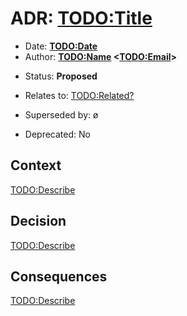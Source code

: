 # ADR: <TODO:Title>

- Date: **<TODO:Date>**
- Author: **<TODO:Name> <[<TODO:Email>](mailto:<TODO:Email>)>**
<!-- Proposed|Accepted|Rejected, with date and channel if applicable -->
- Status: **Proposed**
<!-- "ø" or a nested unordered list linking to other ADRs and their date -->
- Relates to: <TODO:Related?>
<!-- "ø" or a nested unordered list linking to other ADRs and their date -->
- Superseded by: ø
<!-- "No" or "Yes" with the deprecation date -->
- Deprecated: No

## Context

<!--
This section describes the forces at play, including technological, political,
social, and project local. These forces are probably in tension, and should be
called out as such. The language in this section is value-neutral. It is simply
describing facts.
-->

<TODO:Describe>

## Decision

<!--
This section describes our response to these forces. It is stated in full
sentences, with active voice. "We will …"
-->

<TODO:Describe>

## Consequences

<!--
This section describes the resulting context, after applying the decision.
All consequences should be listed here, not just the "positive" ones.
A particular decision may have positive, negative, and neutral consequences,
but all of them affect the team and project in the future.
-->

<TODO:Describe>
